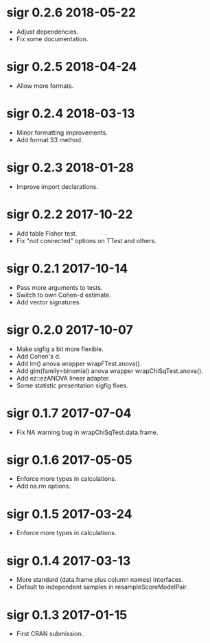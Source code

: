 
# sigr 0.2.6 2018-05-22

 * Adjust dependencies.
 * Fix some documentation.

# sigr 0.2.5 2018-04-24

 * Allow more formats.

# sigr 0.2.4 2018-03-13

 * Minor formatting improvements.
 * Add format S3 method.

# sigr 0.2.3 2018-01-28

 * Improve import declarations.

# sigr 0.2.2 2017-10-22

 * Add table Fisher test.
 * Fix "not connected" options on TTest and others.

# sigr 0.2.1 2017-10-14

 * Pass more arguments to tests.
 * Switch to own Cohen-d estimate.
 * Add vector signatures.

# sigr 0.2.0 2017-10-07

 * Make sigfig a bit more flexible.
 * Add Cohen's d.
 * Add lm() anova wrapper wrapFTest.anova().
 * Add glm(family=binomial) anova wrapper wrapChiSqTest.anova().
 * Add ez::ezANOVA linear adapter.
 * Some statistic presentation sigfig fixes.

# sigr 0.1.7 2017-07-04

 * Fix NA warning bug in wrapChiSqTest.data.frame.

# sigr 0.1.6 2017-05-05

 * Enforce more types in calculations.
 * Add na.rm options.
 
# sigr 0.1.5 2017-03-24

 * Enforce more types in calculations.

# sigr 0.1.4 2017-03-13

 * More standard (data.frame plus column names) interfaces.
 * Default to independent samples in resampleScoreModelPair.

# sigr 0.1.3 2017-01-15

 * First CRAN submission.
